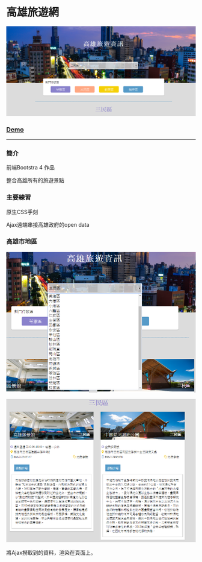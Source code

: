 # 高雄旅遊網

![image](https://github.com/lhikarul/KHH-travelSpot/blob/master/demo/demo1.png?raw=true)

### [Demo](https://lhikarul.github.io/KHH-travelSpot/)

***

### 簡介

前端Bootstra 4 作品

整合高雄所有的旅遊景點

### 主要練習

原生CSS手刻

Ajax遠端串接高雄政府的open data

### 高雄市地區

![image](https://github.com/lhikarul/KHH-travelSpot/blob/master/demo/demo2.png?raw=true)

![image](https://github.com/lhikarul/KHH-travelSpot/blob/master/demo/demo3.png?raw=true)

將Ajax撈取到的資料，渲染在頁面上。



